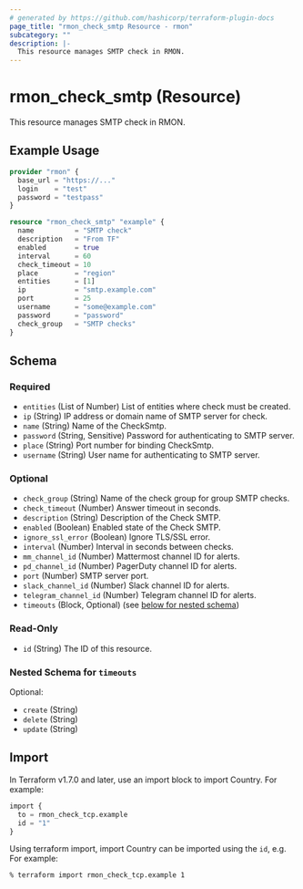 ```yaml
---
# generated by https://github.com/hashicorp/terraform-plugin-docs
page_title: "rmon_check_smtp Resource - rmon"
subcategory: ""
description: |-
  This resource manages SMTP check in RMON.
---
```


# rmon_check_smtp (Resource)

This resource manages SMTP check in RMON.

## Example Usage

```terraform
provider "rmon" {
  base_url = "https://..."
  login    = "test"
  password = "testpass"
}

resource "rmon_check_smtp" "example" {
  name          = "SMTP check"
  description   = "From TF"
  enabled       = true
  interval      = 60
  check_timeout = 10
  place         = "region"
  entities      = [1]
  ip            = "smtp.example.com"
  port          = 25
  username      = "some@example.com"
  password      = "password"
  check_group   = "SMTP checks"
}
```


<!-- schema generated by tfplugindocs -->
## Schema

### Required

- `entities` (List of Number) List of entities where check must be created.
- `ip` (String) IP address or domain name of SMTP server for check.
- `name` (String) Name of the CheckSmtp.
- `password` (String, Sensitive) Password for authenticating to SMTP server.
- `place` (String) Port number for binding CheckSmtp.
- `username` (String) User name for authenticating to SMTP server.

### Optional

- `check_group` (String) Name of the check group for group SMTP checks.
- `check_timeout` (Number) Answer timeout in seconds.
- `description` (String) Description of the Check SMTP.
- `enabled` (Boolean) Enabled state of the Check SMTP.
- `ignore_ssl_error` (Boolean) Ignore TLS/SSL error.
- `interval` (Number) Interval in seconds between checks.
- `mm_channel_id` (Number) Mattermost channel ID for alerts.
- `pd_channel_id` (Number) PagerDuty channel ID for alerts.
- `port` (Number) SMTP server port.
- `slack_channel_id` (Number) Slack channel ID for alerts.
- `telegram_channel_id` (Number) Telegram channel ID for alerts.
- `timeouts` (Block, Optional) (see [below for nested schema](#nestedblock--timeouts))

### Read-Only

- `id` (String) The ID of this resource.

<a id="nestedblock--timeouts"></a>
### Nested Schema for `timeouts`

Optional:

- `create` (String)
- `delete` (String)
- `update` (String)

## Import

In Terraform v1.7.0 and later, use an import block to import Country. For example:

```terraform
import {
  to = rmon_check_tcp.example
  id = "1"
}
```

Using terraform import, import Country can be imported using the `id`, e.g. For example:

```shell
% terraform import rmon_check_tcp.example 1
```
